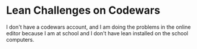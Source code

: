# Lean Challenges on Codewars
I don't have a codewars account, and I am doing the problems in the online
editor because I am at school and I don't have lean installed on the school
computers.
